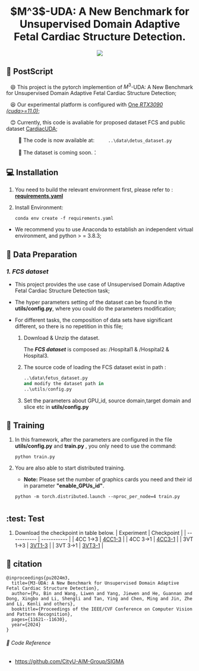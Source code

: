 <div align=center>
<h1>  $M^3$-UDA: A New Benchmark for Unsupervised Domain Adaptive Fetal Cardiac Structure Detection.</h1>
</div>
<div align=center>

<!-- <a src="https://img.shields.io/badge/%F0%9F%93%96-ICCV_2023-8A2BE2.svg?style=flat-square" href="https://arxiv.org/abs/2309.11145">
<img src="https://img.shields.io/badge/%F0%9F%93%96-ICCV_2023-8A2BE2.svg?style=flat-square">
</a> -->
   
<a src="https://img.shields.io/badge/%F0%9F%9A%80-xmed_Lab-ed6c00.svg?style=flat-square" href="https://xmengli.github.io/">
<img src="https://img.shields.io/badge/%F0%9F%9A%80-xmed_Lab-ed6c00.svg?style=flat-square">
</a>

<!-- <a src="https://img.shields.io/badge/%F0%9F%9A%80-XiaoweiXu's Github-blue.svg?style=flat-square" href="https://github.com/XiaoweiXu/CardiacUDA-dataset">
<img src="https://img.shields.io/badge/%F0%9F%9A%80-Xiaowei Xu's Github-blue.svg?style=flat-square">
</a> -->

</div>


## :hammer: PostScript
&ensp; :smile: This project is the pytorch implemention of $M^3$-UDA: A New Benchmark for Unsupervised Domain Adaptive Fetal Cardiac Structure Detection;

&ensp; :laughing: Our experimental platform is configured with <u>One *RTX3090 (cuda>=11.0)*</u>; 

&ensp; :blush: Currently, this code is avaliable for proposed dataset FCS and public dataset <u>CardiacUDA</u>;

<!-- &ensp; :smiley: For codes and accessment that related to dataset ***CardiacUDA***; -->

&ensp; &ensp; &ensp;    **:eyes:** The code is now available at:
&ensp; &ensp; &ensp;       ```
                            ..\data\detus_dataset.py
                           ```

<!-- &ensp; :heart_eyes: For codes and accessment that related to dataset ***CardiacUDA*** -->

&ensp; &ensp; &ensp;    **:eyes:** The dataset is coming soon.：


## :computer: Installation


1. You need to build the relevant environment first, please refer to : [**requirements.yaml**](requirements.yaml)

2. Install Environment:
    ```
    conda env create -f requirements.yaml
    ```

+ We recommend you to use Anaconda to establish an independent virtual environment, and python > = 3.8.3; 


## :blue_book: Data Preparation

### *1. FCS dataset*
 * This project provides the use case of Unsupervised Domain Adaptive Fetal Cardiac Structure Detection task;

 * The hyper parameters setting of the dataset can be found in the **utils/config.py**, where you could do the parameters modification;

 * For different tasks, the composition of data sets have significant different, so there is no repetition in this file;


   <!-- #### *1.1. Download The **FCS**.* -->
   <!-- :speech_balloon: The detail of CAMUS, please refer to: https://www.creatis.insa-lyon.fr/Challenge/camus/index.html/. -->

   1. Download & Unzip the dataset.

      The ***FCS dataset*** is composed as: /Hospital1 & /Hospital2 & Hospital3.

   2. The source code of loading the FCS dataset exist in path :

      ```python
      ..\data\fetus_dataset.py
      and modify the dataset path in
      ..\utils/config.py
      ```

   3. Set the parameters about GPU_id, source domain,target domain and slice etc in **utils/config.py** 
   <!-- #### *1.2. Download The **CardiacUDA**.*

   :speech_balloon: The detail of CardiacUDA, please refer to: https://echonet.github.io/dynamic/.

   1. Download & Unzip the dataset.

      - The ***CardiacUDA*** dataset is consist of: /Video, FileList.csv & VolumeTracings.csv.

   2. The source code of loading the Echonet dataset exist in path :

      ```python
      ..\datasets\echo.py
      and modify the dataset path in
      ..\train_camus_echo.py
      ``` -->

## :feet: Training

1. In this framework, after the parameters are configured in the file **utils/config.py** and **train.py** , you only need to use the command:

    ```shell
    python train.py
    ```

2. You are also able to start distributed training. 

   - **Note:** Please set the number of graphics cards you need and their id in parameter **"enable_GPUs_id"**.
   ```shell
   python -m torch.distributed.launch --nproc_per_node=4 train.py
   ```

#

## :test: Test
1. Download the checkpoint in table below.
| Experiment      | Checkpoint |
| ----------- | ----------- |
| 4CC 1->3      | [4CC1-3](https://drive.google.com/file/d/1SXKbSGN0sGyShdu4QnphYsdNout4lNnU/view?usp=drive_link) |
| 4CC 3->1      | [4CC3-1](https://drive.google.com/file/d/1O2Py77c3DNXw5-3jm2rrOunZxPzl2X0Y/view?usp=drive_link) |
| 3VT 1->3      | [3VT1-3](https://drive.google.com/file/d/1sFtJAsCb0NZ_uUE3Xzi4grIZfsgsEbVB/view?usp=drive_link) |
| 3VT 3->1      | [3VT3-1](https://drive.google.com/file/d/1OnoCU5TrqF65fCfVGNRfli9XO294BrR5/view?usp=drive_link) |

## :feet: citation

```
@inproceedings{pu2024m3,
  title={M3-UDA: A New Benchmark for Unsupervised Domain Adaptive Fetal Cardiac Structure Detection},
  author={Pu, Bin and Wang, Liwen and Yang, Jiewen and He, Guannan and Dong, Xingbo and Li, Shengli and Tan, Ying and Chen, Ming and Jin, Zhe and Li, Kenli and others},
  booktitle={Proceedings of the IEEE/CVF Conference on Computer Vision and Pattern Recognition},
  pages={11621--11630},
  year={2024}
}
```


###### :rocket: Code Reference 
  - https://github.com/CityU-AIM-Group/SIGMA

<!-- ###### :rocket: Updates Ver 1.0（PyTorch）
###### :rocket: Project Created by Jiewen Yang : jyangcu@connect.ust.hk -->
